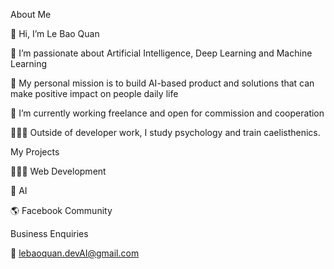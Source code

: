 About Me
 
 👋 Hi, I’m Le Bao Quan
  
 🔭 I’m passionate about Artificial Intelligence, Deep Learning and Machine Learning
  
 💭 My personal mission is to build AI-based product and solutions that can make positive impact on people daily life
  
 🌱 I’m currently working freelance and open for commission and cooperation

 🏃🏻‍♂️ Outside of developer work, I study psychology and train caelisthenics.

My Projects

  🧑🏻‍💻 Web Development

  🧠 AI 

  🌎 Facebook Community

Business Enquiries

  💼 lebaoquan.devAI@gmail.com
  
<!---
lebaoquan-ai/lebaoquan-ai is a ✨ special ✨ repository because its `README.md` (this file) appears on your GitHub profile.
You can click the Preview link to take a look at your changes.
--->
